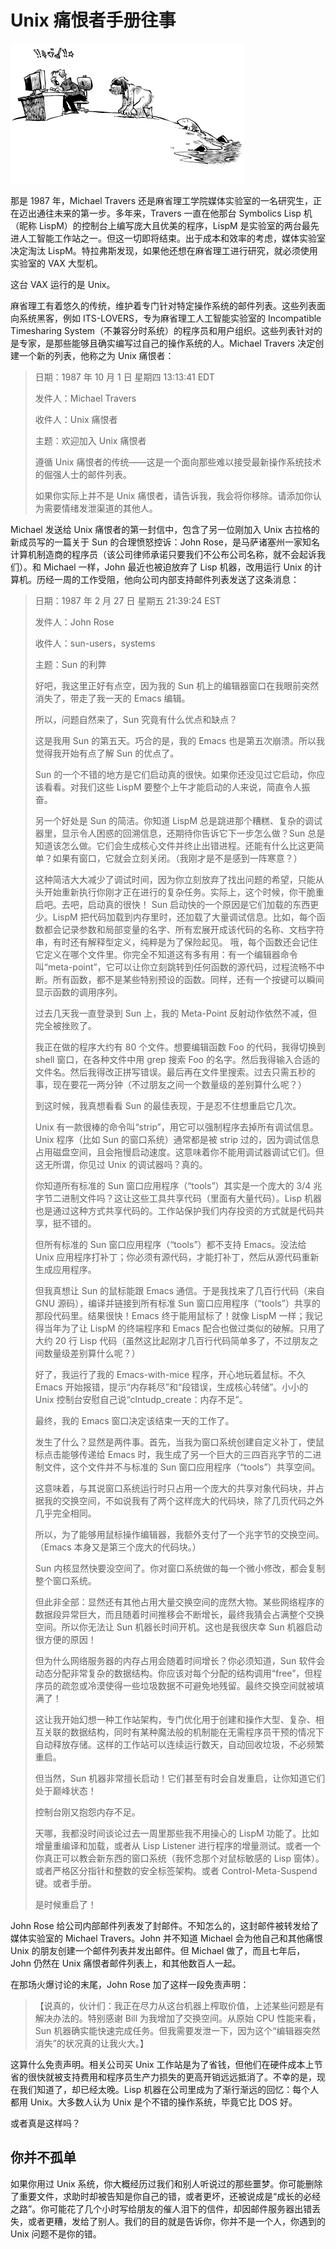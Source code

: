# Unix 痛恨者手册往事


![](../.gitbook/assets/history.png)

那是 1987 年，Michael Travers 还是麻省理工学院媒体实验室的一名研究生，正在迈出通往未来的第一步。多年来，Travers 一直在他那台 Symbolics Lisp 机（昵称 LispM）的控制台上编写庞大且优美的程序，LispM 是实验室的两台最先进人工智能工作站之一。但这一切即将结束。出于成本和效率的考虑，媒体实验室决定淘汰 LispM。特拉弗斯发现，如果他还想在麻省理工进行研究，就必须使用实验室的 VAX 大型机。

这台 VAX 运行的是 Unix。

麻省理工有着悠久的传统，维护着专门针对特定操作系统的邮件列表。这些列表面向系统黑客，例如 ITS-LOVERS，专为麻省理工人工智能实验室的 Incompatible Timesharing System（不兼容分时系统）的程序员和用户组织。这些列表针对的是专家，是那些能够且确实编写过自己的操作系统的人。Michael Travers 决定创建一个新的列表，他称之为 Unix 痛恨者：

>日期：1987 年 10 月 1 日 星期四 13:13:41 EDT
>
>发件人：Michael Travers <mt>
>
>收件人：Unix 痛恨者
>
>主题：欢迎加入 Unix 痛恨者
>
>遵循 Unix 痛恨者的传统——这是一个面向那些难以接受最新操作系统技术的倔强人士的邮件列表。
>
>如果你实际上并不是 Unix 痛恨者，请告诉我，我会将你移除。请添加你认为需要情绪发泄渠道的其他人。

Michael 发送给 Unix 痛恨者的第一封信中，包含了另一位刚加入 Unix 古拉格的新成员写的一篇关于 Sun 的合理愤怒控诉：John Rose，是马萨诸塞州一家知名计算机制造商的程序员（该公司律师承诺只要我们不公布公司名称，就不会起诉我们）。和 Michael 一样，John 最近也被迫放弃了 Lisp 机器，改用运行 Unix 的计算机。历经一周的工作受阻，他向公司内部支持邮件列表发送了这条消息：

>日期：1987 年 2 月 27 日 星期五 21:39:24 EST
>
>发件人：John Rose
>
>收件人：sun-users，systems
>
>主题：Sun 的利弊
>
>好吧，我这里正好有点空，因为我的 Sun 机上的编辑器窗口在我眼前突然消失了，带走了我一天的 Emacs 编辑。
>
>所以，问题自然来了，Sun 究竟有什么优点和缺点？
>
>这是我用 Sun 的第五天。巧合的是，我的 Emacs 也是第五次崩溃。所以我觉得我开始有点了解 Sun 的优点了。
>
>Sun 的一个不错的地方是它们启动真的很快。如果你还没见过它启动，你应该看看。对我们这些 LispM 要整个上午才能启动的人来说，简直令人振奋。
>
>另一个好处是 Sun 的简洁。你知道 LispM 总是跳进那个糟糕、复杂的调试器里，显示令人困惑的回溯信息，还期待你告诉它下一步怎么做？Sun 总是知道该怎么做。它们会生成核心文件并终止出错进程。还能有什么比这更简单？如果有窗口，它就会立刻关闭。（我刚才是不是感到一阵寒意？）
>
>这种简洁大大减少了调试时间，因为你立刻放弃了找出问题的希望，只能从头开始重新执行你刚才正在进行的复杂任务。实际上，这个时候，你干脆重启吧。去吧，启动真的很快！
Sun 启动快的一个原因是它们加载的东西更少。LispM 把代码加载到内存里时，还加载了大量调试信息。比如，每个函数都会记录参数和局部变量的名字、所有宏展开成该代码的名称、文档字符串，有时还有解释型定义，纯粹是为了保险起见。
哦，每个函数还会记住它定义在哪个文件里。你完全不知道这有多有用：有一个编辑器命令叫“meta-point”，它可以让你立刻跳转到任何函数的源代码，过程流畅不中断。所有函数，都不是某些特别预设的函数。同样，还有一个按键可以瞬间显示函数的调用序列。
>
>过去几天我一直登录到 Sun 上，我的 Meta-Point 反射动作依然不减，但完全被挫败了。
>
>我正在做的程序大约有 80 个文件。想要编辑函数 Foo 的代码，我得切换到 shell 窗口，在各种文件中用 grep 搜索 Foo 的名字。然后我得输入合适的文件名。然后我得改正拼写错误。最后再在文件里搜索。过去只需五秒的事，现在要花一两分钟（不过朋友之间一个数量级的差别算什么呢？）
>
>到这时候，我真想看看 Sun 的最佳表现，于是忍不住想重启它几次。
>
>Unix 有一款很棒的命令叫“strip”，用它可以强制程序去掉所有调试信息。Unix 程序（比如 Sun 的窗口系统）通常都是被 strip 过的，因为调试信息占用磁盘空间，且会拖慢启动速度。这意味着你不能用调试器调试它们。但这无所谓，你见过 Unix 的调试器吗？真的。
>
>你知道所有标准的 Sun 窗口应用程序（“tools”）其实是一个庞大的 3/4 兆字节二进制文件吗？这让这些工具共享代码（里面有大量代码）。Lisp 机器也是通过这种方式共享代码的。工作站保护我们内存投资的方式就是代码共享，挺不错的。
>
>但所有标准的 Sun 窗口应用程序（“tools”）都不支持 Emacs。没法给 Unix 应用程序打补丁；你必须有源代码，才能打补丁，然后从源代码重新生成应用程序。
>
>但我真想让 Sun 的鼠标能跟 Emacs 通信。于是我找来了几百行代码（来自 GNU 源码），编译并链接到所有标准 Sun 窗口应用程序（“tools”）共享的那段代码里。结果很快！Emacs 终于能用鼠标了！就像 LispM 一样；我记得当年为了让 LispM 的终端程序和 Emacs 配合也做过类似的破解。只用了大约 20 行 Lisp 代码（虽然这比起刚才几百行代码简单多了，不过朋友之间数量级差别算什么呢？）
>
>好了，我运行了我的 Emacs-with-mice 程序，开心地玩着鼠标。不久 Emacs 开始报错，提示“内存耗尽”和“段错误，生成核心转储”。小小的 Unix 控制台安慰自己说“clntudp\_create：内存不足”。
>
>最终，我的 Emacs 窗口决定该结束一天的工作了。
>
>发生了什么？显然是两件事。首先，当我为窗口系统创建自定义补丁，使鼠标点击能够传递给 Emacs 时，我生成了另一个巨大的三四百兆字节的二进制文件，这个文件并不与标准的 Sun 窗口应用程序（“tools”）共享空间。
>
>这意味着，与其说窗口系统运行时只占用一个庞大的共享对象代码块，并占据我的交换空间，不如说我有了两个这样庞大的代码块，除了几页代码之外几乎完全相同。
>
>所以，为了能够用鼠标操作编辑器，我额外支付了一个兆字节的交换空间。（Emacs 本身又是第三个庞大的代码块。）
>
>Sun 内核显然快要没空间了。你对窗口系统做的每一个微小修改，都会复制整个窗口系统。
>
>但此非全部：显然还有其他占用大量交换空间的庞然大物。某些网络程序的数据段异常巨大，而且随着时间推移会不断增长，最终我猜会占满整个交换空间。所以你无法让 Sun 机器长时间开机。这也是我很庆幸 Sun 机器启动很方便的原因！
>
>但为什么网络服务器的内存占用会随着时间增长？你必须知道，Sun 软件会动态分配非常复杂的数据结构。你应该对每个分配的结构调用“free”，但程序员的疏忽或冷漠使得一些垃圾数据不可避免地残留。最终交换空间就被填满了！
>
>这让我开始幻想一种工作站架构，专门优化用于创建和操作大型、复杂、相互关联的数据结构，同时有某种魔法般的机制能在无需程序员干预的情况下自动释放存储。这样的工作站可以连续运行数天，自动回收垃圾，不必频繁重启。
>
>但当然，Sun 机器非常擅长启动！它们甚至有时会自发重启，让你知道它们处于巅峰状态！
>
>控制台刚又抱怨内存不足。
>
>天哪，我都没时间谈论过去一周里那些我不用操心的 LispM 功能了。比如增量重编译和加载，或者从 Lisp Listener 进行程序的增量测试。或者一个你真正可以教会新东西的窗口系统（我怀念那个对鼠标敏感的 Lisp 窗体）。或者严格区分指针和整数的安全标签架构。或者 Control-Meta-Suspend 键。或者手册。
>
>是时候重启了！

John Rose 给公司内部邮件列表发了封邮件。不知怎么的，这封邮件被转发给了媒体实验室的 Michael Travers。John 并不知道 Michael 会为他自己和其他痛恨 Unix 的朋友创建一个邮件列表并发出邮件。但 Michael 做了，而且七年后，John 仍然在 Unix 痛恨者邮件列表上，和其他数百人一起。

在那场火爆讨论的末尾，John Rose 加了这样一段免责声明：

>【说真的，伙计们：我正在尽力从这台机器上榨取价值，上述某些问题是有解决办法的。特别感谢 Bill 为我增加了交换空间。从原始 CPU 性能来看，Sun 机器确实能快速完成任务。但我需要发泄一下，因为这个“编辑器突然消失”的状况真的让我火大。】

这算什么免责声明。相关公司买 Unix 工作站是为了省钱，但他们在硬件成本上节省的很快就被支持费用和程序员生产力损失的更高开销远远抵消了。不幸的是，现在我们知道了，却已经太晚。Lisp 机器在公司里成为了渐行渐远的回忆：每个人都用 Unix。大多数人认为 Unix 是个不错的操作系统，毕竟它比 DOS 好。

或者真是这样吗？

## 你并不孤单

如果你用过 Unix 系统，你大概经历过我们和别人听说过的那些噩梦。你可能删除了重要文件，求助时却被告知是你自己的错，或者更坏，还被说成是“成长的必经之路”。你可能花了几个小时写给朋友的催人泪下的信件，却因邮件服务器出错丢失，或者更糟，发给了别人。我们的目的就是告诉你，你并不是一个人，你遇到的 Unix 问题不是你的错。
